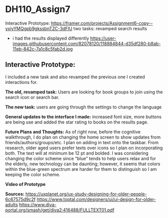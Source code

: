 # DH110_Assign7



Interactive Prototype:
https://framer.com/projects/Assignment6-copy--yxiyYMQgpb9gkssbnTZC-3dFlU
two tasks: revamped search results
 - i had the results displayed differently
https://user-images.githubusercontent.com/82078120/118884844-d35df280-b8ab-11eb-842c-7a1c8c5fab2d.jpg


<h2> Interactive Prototype: </h2>
I included a new task and also revamped the previous one I created interactions for.

**The old, revamped task:** Users are looking for book groups to join using the search icon or search bar.

**The new task:** users are going through the settings to change the language

**General updates to the interface I made:** increased font size, more buttons are being use and added the star rating to books on the results page.

**Future Plans and Thoughts:** As of right now, before the cognitive walkthrough, I do plan on changing the home screen to show updates from friends/authors/groups/etc. I plan on adding in text onto the taskbar. From research, older aged users prefer texts over icons so I plan on incorporating both. The text will at minimum be 12 pt and bolded. I was considering changing the color scheme since “blue” tends to help users relax and for the elderly, new technology can be daunting; however, it seems that colors within the blue-green spectrum are harder for them to distinguish so I am keeping the color scheme.

**Video of Prototype**



**Sources:**
https://uxplanet.org/ux-study-designing-for-older-people-6c67575d9c2f
https://www.toptal.com/designers/ui/ui-design-for-older-adults
https://www.diva-portal.org/smash/get/diva2:416488/FULLTEXT01.pdf


